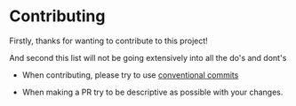 # Contributing

Firstly, thanks for wanting to contribute to this project!

And second this list will not be going extensively into all the do's and dont's

- When contributing, please try to use [conventional commits](https://www.conventionalcommits.org/en/v1.0.0/)

- When making a PR try to be descriptive as possible with your changes.